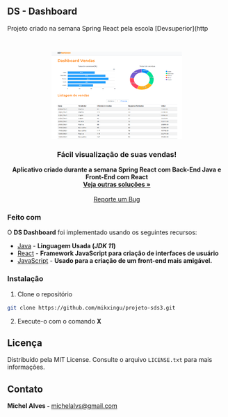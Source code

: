 ## DS - Dashboard

Projeto criado na semana Spring React pela escola [Devsuperior](http


<!-- PROJECT SHIELDS -->



<!-- PROJECT LOGO -->
<br />
<p align="center">
  <a href="URL_DO_SEU_PROJETO">
    <img src="./files/sitelogo.png" alt="Logo" width="300" height="200">
  </a>

  <h3 align="center"><strong>Fácil visualização de suas vendas!</strong></h3>

  <p align="center">
 <strong>Aplicativo criado durante a semana Spring React com Back-End Java e Front-End com React</strong>
    <br />
    <a href="https://github.com/mikxingu"><strong>Veja outras soluções »</strong></a>
    <br />
    <br />
    <a href="https://github.com/mikxingu/projeto-sds3/issues">Reporte um Bug</a>
  </p>
</p>

### Feito com

O <strong>DS Dashboard</strong> foi implementado usando os seguintes recursos:

* [Java](https://www.oracle.com/java/) - <strong>Linguagem Usada (*JDK 11*)</strong>
* [React](https://pt-br.reactjs.org/) - <strong>Framework JavaScript para criação de interfaces de usuário</strong>
* [JavaScript](https://www.javascript.com/) - <strong>Usado para a criação de um front-end mais amigável.</strong>


### Instalação

1. Clone o repositório
```sh
git clone https://github.com/mikxingu/projeto-sds3.git
```
2. Execute-o com o comando <strong>X</strong>


<!-- LICENSE -->
## Licença

Distribuído pela MIT License. Consulte o arquivo `LICENSE.txt` para mais informações.

<!-- CONTACT -->
## Contato

<strong>Michel Alves - </strong> michelalvs@gmail.com

<!-- MARKDOWN LINKS & IMAGES -->
[issues-shield]: https://img.shields.io/github/issues/othneildrew/Best-README-Template.svg?style=flat-square
[issues-url]: https://github.com/mikxingu/dsdelivery-sds2/issues
[license-shield]: https://img.shields.io/github/license/othneildrew/Best-README-Template.svg?style=flat-square
[license-url]: https://github.com/mikxingu/dsdelivery-sds2/
[linkedin-shield]: https://img.shields.io/badge/-LinkedIn-black.svg?style=flat-square&logo=linkedin&colorB=555
